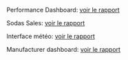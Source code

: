 Performance Dashboard: [voir le rapport](https://app.powerbi.com/view?r=eyJrIjoiZTJlNTQ4ODMtZTY3Ny00MzI0LTgyMmQtN2JmMTFkZjhiZTVlIiwidCI6ImY2NzVhOGQwLTYyNDgtNDk1ZS04MzM0LTA4YjYyNmE5ZmM0MCJ9)


Sodas Sales: [voir le rapport](https://app.powerbi.com/view?r=eyJrIjoiMTY4Njk0YjQtM2M3Yy00N2U4LTliNDMtMjRhNjZiNzMwM2YwIiwidCI6ImY2NzVhOGQwLTYyNDgtNDk1ZS04MzM0LTA4YjYyNmE5ZmM0MCJ9)


Interface météo:  [voir le rapport](https://app.powerbi.com/view?r=eyJrIjoiNzM2ZTRmNzMtMDk5Mi00YTVmLWEwMDItZTk5YjMxZDZkNTdmIiwidCI6ImY2NzVhOGQwLTYyNDgtNDk1ZS04MzM0LTA4YjYyNmE5ZmM0MCJ9)


Manufacturer dashboard:  [voir le rapport](https://app.powerbi.com/view?r=eyJrIjoiZTM5OGMyZjQtYmMwYi00MGVkLWI5MjYtOWM0YzZjYzdhN2M5IiwidCI6ImY2NzVhOGQwLTYyNDgtNDk1ZS04MzM0LTA4YjYyNmE5ZmM0MCJ9)
